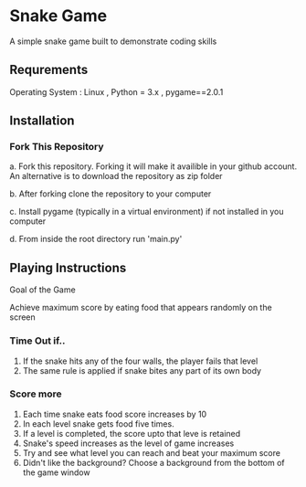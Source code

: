 # Snake Game

A simple snake game built to demonstrate coding skills

## Requrements

Operating System : Linux , 
Python = 3.x  , 
pygame==2.0.1

## Installation

### Fork This Repository
a. Fork this repository. Forking it will make it availible in your github account. An alternative is to download the repository as zip folder

b. After forking clone the repository to your computer

c. Install pygame (typically in a  virtual environment) if not installed in you computer

d. From inside the root directory run 'main.py'


## Playing Instructions

Goal of the Game

Achieve maximum score by eating food that appears randomly on the screen

### Time Out if..
1. If the snake hits any of the four walls, the player fails that level
2. The same rule is applied if snake bites any part of its own body

### Score more 
1. Each time snake eats food score increases by 10
2. In each level snake gets food five times.
3. If a level is completed, the score upto that leve is retained
4. Snake's speed increases as the level of game increases
5. Try and see what level you can reach and beat your maximum score
6. Didn't like the background? Choose a background from the bottom of the game window
